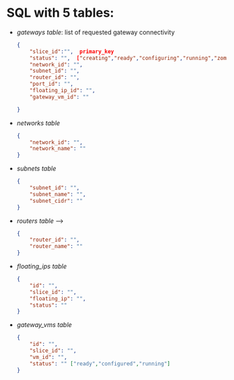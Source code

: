 # SQL with 5 tables:

- _gateways table_: list of requested gateway connectivity
    ```json
    {
        "slice_id":"",  primary_key
        "status": "",  ["creating","ready","configuring","running","zombie"]
        "network_id": "", 
        "subnet_id": "",  
        "router_id": "", 
        "port_id": "",
        "floating_ip_id": "",
        "gateway_vm_id": ""

    }
    ```

- _networks table_ 
    ```json
    {
        "network_id": "",  
        "network_name": ""  
    }
    ```
- _subnets table_ 
    ```json
    {
        "subnet_id": "",  
        "subnet_name": "",  
        "subnet_cidr": ""
    }
    ```
- _routers table_ --> 
    ```json
    {
        "router_id": "",  
        "router_name": ""  
    }
    ```
- _floating_ips table_
    ```json
    {
        "id": "",
        "slice_id": "",
        "floating_ip": "",
        "status": ""
    }
    ```
- _gateway_vms table_
    ```json
    {
        "id": "",
        "slice_id": "",
        "vm_id": "",
        "status": "" ["ready","configured","running"]
    }
    ```